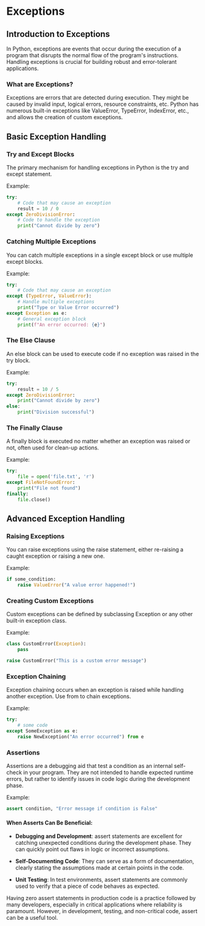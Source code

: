 # Exceptions

## Introduction to Exceptions

In Python, exceptions are events that occur during the execution of a program that disrupts the normal flow of the program's instructions. Handling exceptions is crucial for building robust and error-tolerant applications.

### What are Exceptions?

Exceptions are errors that are detected during execution. They might be caused by invalid input, logical errors, resource constraints, etc.
Python has numerous built-in exceptions like ValueError, TypeError, IndexError, etc., and allows the creation of custom exceptions.

## Basic Exception Handling

### Try and Except Blocks

The primary mechanism for handling exceptions in Python is the try and except statement.

Example:

```python
try:
    # Code that may cause an exception
    result = 10 / 0
except ZeroDivisionError:
    # Code to handle the exception
    print("Cannot divide by zero")
```

### Catching Multiple Exceptions

You can catch multiple exceptions in a single except block or use multiple except blocks.

Example:

```python
try:
    # Code that may cause an exception
except (TypeError, ValueError):
    # Handle multiple exceptions
    print("Type or Value Error occurred")
except Exception as e:
    # General exception block
    print(f"An error occurred: {e}")
```

### The Else Clause

An else block can be used to execute code if no exception was raised in the try block.

Example:

```python
try:
    result = 10 / 5
except ZeroDivisionError:
    print("Cannot divide by zero")
else:
    print("Division successful")
```

### The Finally Clause

A finally block is executed no matter whether an exception was raised or not, often used for clean-up actions.

Example:

```python
try:
    file = open('file.txt', 'r')
except FileNotFoundError:
    print("File not found")
finally:
    file.close()
```

## Advanced Exception Handling

### Raising Exceptions

You can raise exceptions using the raise statement, either re-raising a caught exception or raising a new one.

Example:

```python
if some_condition:
    raise ValueError("A value error happened!")
```

### Creating Custom Exceptions

Custom exceptions can be defined by subclassing Exception or any other built-in exception class.

Example:

```python
class CustomError(Exception):
    pass

raise CustomError("This is a custom error message")
```

### Exception Chaining

Exception chaining occurs when an exception is raised while handling another exception. Use from to chain exceptions.

Example:

```python
try:
    # some code
except SomeException as e:
    raise NewException("An error occurred") from e
```

### Assertions

Assertions are a debugging aid that test a condition as an internal self-check in your program.
They are not intended to handle expected runtime errors, but rather to identify issues in code logic during the development phase.

Example:

```python
assert condition, "Error message if condition is False"
```

#### When Asserts Can Be Beneficial:

- **Debugging and Development**: assert statements are excellent for catching unexpected conditions during the development phase. They can quickly point out flaws in logic or incorrect assumptions.

- **Self-Documenting Code**: They can serve as a form of documentation, clearly stating the assumptions made at certain points in the code.

- **Unit Testing**: In test environments, assert statements are commonly used to verify that a piece of code behaves as expected.

Having zero assert statements in production code is a practice followed by many developers, especially in critical applications where reliability is paramount. However, in development, testing, and non-critical code, assert can be a useful tool. 
